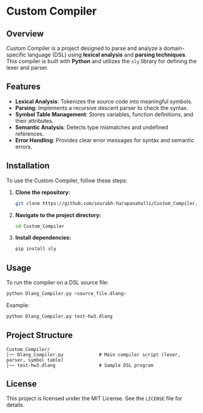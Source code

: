 # Custom Compiler

## Overview
Custom Compiler is a project designed to parse and analyze a domain-specific language (DSL) using **lexical analysis** and **parsing techniques**. This compiler is built with **Python** and utilizes the `sly` library for defining the lexer and parser.

## Features
- **Lexical Analysis**: Tokenizes the source code into meaningful symbols.
- **Parsing**: Implements a recursive descent parser to check the syntax.
- **Symbol Table Management**: Stores variables, function definitions, and their attributes.
- **Semantic Analysis**: Detects type mismatches and undefined references.
- **Error Handling**: Provides clear error messages for syntax and semantic errors.

## Installation
To use the Custom Compiler, follow these steps:

1. **Clone the repository:**
   ```bash
   git clone https://github.com/sourabh-harapanahalli/Custom_Compiler.git
   ```
2. **Navigate to the project directory:**
   ```bash
   cd Custom_Compiler
   ```
3. **Install dependencies:**
   ```bash
   pip install sly
   ```

## Usage
To run the compiler on a DSL source file:
```bash
python Dlang_Compiler.py <source_file.dlang>
```

Example:
```bash
python Dlang_Compiler.py test-hw3.dlang
```

## Project Structure
```
Custom_Compiler/
│── Dlang_Compiler.py             # Main compiler script (lexer, parser, symbol table)
│── test-hw3.dlang                # Sample DSL program
```

## License
This project is licensed under the MIT License. See the `LICENSE` file for details.

